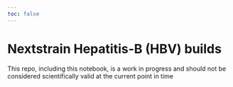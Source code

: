 ```yaml
---
toc: false
---
```


# Nextstrain Hepatitis-B (HBV) builds


<div class="caution">
    This repo, including this notebook, is a work in progress and should not be considered scientifically valid at the current point in time
</div>
